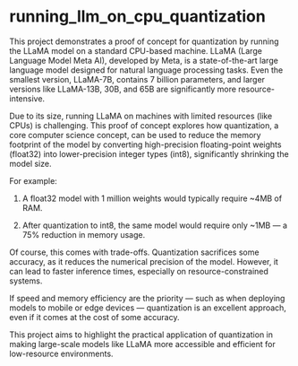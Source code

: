 # running_llm_on_cpu_quantization
This project demonstrates a proof of concept for quantization by running the LLaMA model on a standard CPU-based machine. LLaMA (Large Language Model Meta AI), developed by Meta, is a state-of-the-art large language model designed for natural language processing tasks. Even the smallest version, LLaMA-7B, contains 7 billion parameters, and larger versions like LLaMA-13B, 30B, and 65B are significantly more resource-intensive.

Due to its size, running LLaMA on machines with limited resources (like CPUs) is challenging. This proof of concept explores how quantization, a core computer science concept, can be used to reduce the memory footprint of the model by converting high-precision floating-point weights (float32) into lower-precision integer types (int8), significantly shrinking the model size.

For example:

1. A float32 model with 1 million weights would typically require ~4MB of RAM.

2. After quantization to int8, the same model would require only ~1MB — a 75% reduction in memory usage.

Of course, this comes with trade-offs. Quantization sacrifices some accuracy, as it reduces the numerical precision of the model. However, it can lead to faster inference times, especially on resource-constrained systems.

If speed and memory efficiency are the priority — such as when deploying models to mobile or edge devices — quantization is an excellent approach, even if it comes at the cost of some accuracy.

This project aims to highlight the practical application of quantization in making large-scale models like LLaMA more accessible and efficient for low-resource environments.
